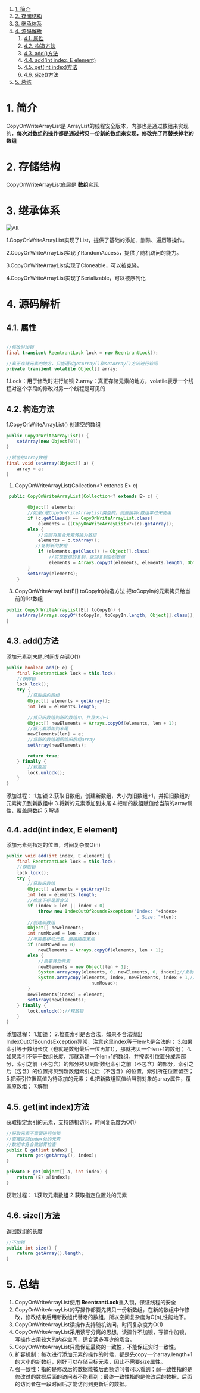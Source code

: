 <!-- TOC -->

1. [1. 简介](#1-%E7%AE%80%E4%BB%8B)
2. [2. 存储结构](#2-%E5%AD%98%E5%82%A8%E7%BB%93%E6%9E%84)
3. [3. 继承体系](#3-%E7%BB%A7%E6%89%BF%E4%BD%93%E7%B3%BB)
4. [4. 源码解析](#4-%E6%BA%90%E7%A0%81%E8%A7%A3%E6%9E%90)
   1. [4.1. 属性](#41-%E5%B1%9E%E6%80%A7)
   2. [4.2. 构造方法](#42-%E6%9E%84%E9%80%A0%E6%96%B9%E6%B3%95)
   3. [4.3. add()方法](#43-add%E6%96%B9%E6%B3%95)
   4. [4.4. add(int index, E element)](#44-addint-index-e-element)
   5. [4.5. get(int index)方法](#45-getint-index%E6%96%B9%E6%B3%95)
   6. [4.6. size()方法](#46-size%E6%96%B9%E6%B3%95)
5. [5. 总结](#5-%E6%80%BB%E7%BB%93)

<!-- /TOC -->
# 1. 简介
CopyOnWriteArrayList是 ArrayList的线程安全版本，内部也是通过数组来实现的，**每次对数组的操作都是通过拷贝一份新的数组来实现，修改完了再替换掉老的数组**

# 2. 存储结构
CopyOnWriteArrayList底层是 **数组**实现

# 3. 继承体系
![Alt](https://img-blog.csdnimg.cn/20190331151449459.png?x-oss-process=image/watermark,type_ZmFuZ3poZW5naGVpdGk,shadow_10,text_aHR0cHM6Ly9ibG9nLmNzZG4ubmV0L3Rhbmd0b25nMQ==,size_16,color_FFFFFF,t_70)

1.CopyOnWriteArrayList实现了List，提供了基础的添加、删除、遍历等操作。

2.CopyOnWriteArrayList实现了RandomAccess，提供了随机访问的能力。

3.CopyOnWriteArrayList实现了Cloneable，可以被克隆。

4.CopyOnWriteArrayList实现了Serializable，可以被序列化


# 4. 源码解析
## 4.1. 属性
```java

//修改时加锁
final transient ReentrantLock lock = new ReentrantLock();

//真正存储元素的地方，只能通过getArray()和setArray()方法进行访问
private transient volatile Object[] array;

```
1.Lock：用于修改时进行加锁
2.array：真正存储元素的地方，volatile表示一个线程对这个字段的修改对另一个线程是可见的

## 4.2. 构造方法

1.CopyOnWriteArrayList()
创建空的数组

```java
public CopyOnWriteArrayList() {
    setArray(new Object[0]);
}

//赋值给array数组
final void setArray(Object[] a) {
    array = a;
}
```
1. CopyOnWriteArrayList(Collection<? extends E> c)

```java
 public CopyOnWriteArrayList(Collection<? extends E> c) {

        Object[] elements;
        //如果c是CopyOnWriteArrayList类型的，则直接将c数组拿过来使用
        if (c.getClass() == CopyOnWriteArrayList.class)
            elements = ((CopyOnWriteArrayList<?>)c).getArray();
        else {
            //否则将集合元素转换为数组
            elements = c.toArray();
           //复制新的数组
            if (elements.getClass() != Object[].class)
                //实现数组的复制，返回复制后的数组
                elements = Arrays.copyOf(elements, elements.length, Object[].class);
        }
        setArray(elements);
    }
```
3. CopyOnWriteArrayList(E[] toCopyIn)构造方法
把toCopyIn的元素拷贝给当前的list数组
```java
public CopyOnWriteArrayList(E[] toCopyIn) {
    setArray(Arrays.copyOf(toCopyIn, toCopyIn.length, Object[].class));
}

```

## 4.3. add()方法
添加元素到末尾,时间复杂读O(1)
```java
public boolean add(E e) {
    final ReentrantLock lock = this.lock;
    //获得锁
    lock.lock();
    try {
        //获取旧的数组
        Object[] elements = getArray();
        int len = elements.length;
        
        //拷贝旧数组到新的数组中，并且大小+1
        Object[] newElements = Arrays.copyOf(elements, len + 1);
        //将元素添加到末尾
        newElements[len] = e;
        //将新的数组返回给旧数组array
        setArray(newElements);

        return true;
    } finally {
        //释放锁
        lock.unlock();
    }
}
```
添加过程：
1.加锁
2.获取旧数组，创建新数组，大小为旧数组+1，并把旧数组的元素拷贝到新数组中
3.将新的元素添加到末尾
4.把新的数组赋值给当前的array属性，覆盖原数组
5.解锁

## 4.4. add(int index, E element)
添加元素到指定的位置，时间复杂度O(n)
```java
public void add(int index, E element) {
    final ReentrantLock lock = this.lock;
    //获取锁
    lock.lock();
    try {
        //获取旧数组
        Object[] elements = getArray();
        int len = elements.length;
        //检查下标是否合法
        if (index > len || index < 0)
            throw new IndexOutOfBoundsException("Index: "+index+
                                                ", Size: "+len);
        //创建新数组
        Object[] newElements;
        int numMoved = len - index;
        //不需要移动元素，直接插在末尾
        if (numMoved == 0)
            newElements = Arrays.copyOf(elements, len + 1);
        else {
            //需要移动元素
            newElements = new Object[len + 1];
            System.arraycopy(elements, 0, newElements, 0, index);//复制前index个元素
            System.arraycopy(elements, index, newElements, index + 1,//复制后面的元素
                                numMoved);
        }
        newElements[index] = element;
        setArray(newElements);
    } finally {
        lock.unlock();//释放锁
    }
}

```
添加过程：
1.加锁；
2.检查索引是否合法，如果不合法抛出IndexOutOfBoundsException异常，注意这里index等于len也是合法的；
3.如果索引等于数组长度（也就是数组最后一位再加1），那就拷贝一个len+1的数组；
4.如果索引不等于数组长度，那就新建一个len+1的数组，并按索引位置分成两部分，索引之前（不包含）的部分拷贝到新数组索引之前（不包含）的部分，索引之后（包含）的位置拷贝到新数组索引之后（不包含）的位置，索引所在位置留空；
5.把索引位置赋值为待添加的元素；
6.把新数组赋值给当前对象的array属性，覆盖原数组；
7.解锁

## 4.5. get(int index)方法
获取指定索引的元素，支持随机访问，时间复杂度为O(1)
```java
//获取元素不需要进行加锁
//直接返回index处的元素
//数组本身会做越界检查
public E get(int index) {
    return get(getArray(), index);
}

private E get(Object[] a, int index) {
    return (E) a[index];
}
```
获取过程：
1.获取元素数组
2.获取指定位置处的元素

## 4.6. size()方法
返回数组的长度
```java
//不加锁
public int size() {
    return getArray().length;
}
```

# 5. 总结
1. CopyOnWriteArrayList使用 **ReentrantLock**重入锁，保证线程的安全
2. CopyOnWriteArrayList的写操作都要先拷贝一份新数组，在新的数组中作修改，修改结束后用新数组代替老的数组，所以空间复杂度为O(n),性能地下。
3. CopyOnWriteArrayList读操作支持随机访问，时间复杂度为O(1)
4. CopyOnWriteArrayList采用读写分离的思想，读操作不加锁，写操作加锁，写操作占用较大的内存空间，适合读多写少的场合。
5. CopyOnWriteArrayList只能保证最终的一致性，不能保证实时一致性。
6. 扩容机制：每次进行添加元素的操作的时候，都是先copy一个array.length+1的大小的新数组，刚好可以存储目标元素，因此不需要size属性。
7. 强一致性：指的是修改后的数据能被后面额访问者可以看到；弱一致性指的是修改过的数据后面的访问者不能看到；最终一致性指的是修改后的数据，后面的访问者在一段时间后才能访问到更新后的数据。